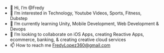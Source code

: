 - 👋 Hi, I’m @Fredy
- 👀 I’m interested in Technology, Youtube Videos, Sports, Fitness, Dubstep
- 🌱 I’m currently learning Unity, Mobile Development, Web Development & Devops
- 💞️ I’m looking to collaborate on iOS Apps, creating Reactive Apps, ecommerce, banking, & creating creative cloud services
- 📫 How to reach me FredyLopez360@gmail.com

